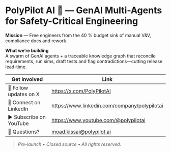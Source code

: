 # PolyPilot AI 🚀 — GenAI Multi-Agents for Safety-Critical Engineering

**Mission** — Free engineers from the 40 % budget sink of manual V&V, compliance docs and rework.

**What we’re building**  
A swarm of GenAI agents + a traceable knowledge graph that reconcile requirements, run sims, draft tests and flag contradictions—cutting release lead-time.

| Get involved | Link |
|--------------|------|
| 📰 Follow updates on X | https://x.com/PolyPilotAI |
| 🔗 Connect on LinkedIn | https://www.linkedin.com/company/polypilotai |
| ▶️ Subscribe on YouTube | https://www.youtube.com/@polypilotai |
| 💬 Questions? | moad.kissai@polypilot.ai |

> *Pre-launch • Closed source • All rights reserved.*
